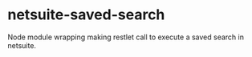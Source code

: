 netsuite-saved-search
=====================

Node module wrapping making restlet call to execute a saved search in netsuite.
